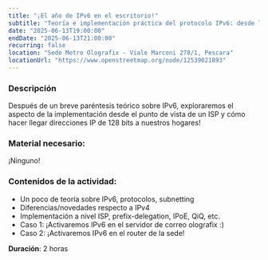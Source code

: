```yaml
---
title: "¡El año de IPv6 en el escritorio!"
subtitle: "Teoría e implementación práctica del protocolo IPv6: desde la red ISP hasta aplicaciones domésticas. Con Francesco 'sugo' Politi"
date: "2025-06-13T19:00:00"
endDate: "2025-06-13T21:00:00"
recurring: false
location: "Sede Metro Olografix - Viale Marconi 278/1, Pescara"
locationUrl: "https://www.openstreetmap.org/node/12539021893"
---
```


### **Descripción**  
Después de un breve paréntesis teórico sobre IPv6, exploraremos el aspecto de la implementación desde el punto de vista de un ISP y cómo hacer llegar direcciones IP de 128 bits a nuestros hogares!

### **Material necesario**:
¡Ninguno!

### **Contenidos de la actividad**:
- Un poco de teoría sobre IPv6, protocolos, subnetting
- Diferencias/novedades respecto a IPv4
- Implementación a nivel ISP, prefix-delegation, IPoE, QiQ, etc.
- Caso 1: ¡Activaremos IPv6 en el servidor de correo olografix :)
- Caso 2: ¡Activaremos IPv6 en el router de la sede!

**Duración**: 2 horas